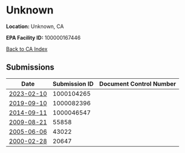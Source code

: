 # Unknown

**Location:** Unknown, CA

**EPA Facility ID:** 100000167446

[Back to CA Index](../../index.md)

## Submissions

| Date | Submission ID | Document Control Number |
|------|--------------|-------------------------|
| [2023-02-10](submissions/1000104265.md) | 1000104265 |  |
| [2019-09-10](submissions/1000082396.md) | 1000082396 |  |
| [2014-09-11](submissions/1000046547.md) | 1000046547 |  |
| [2009-08-21](submissions/55858.md) | 55858 |  |
| [2005-06-06](submissions/43022.md) | 43022 |  |
| [2000-02-28](submissions/20647.md) | 20647 |  |
